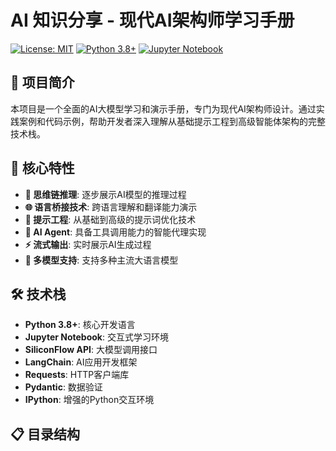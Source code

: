 # AI 知识分享 - 现代AI架构师学习手册

[![License: MIT](https://img.shields.io/badge/License-MIT-yellow.svg)](https://opensource.org/licenses/MIT)
[![Python 3.8+](https://img.shields.io/badge/python-3.8+-blue.svg)](https://www.python.org/downloads/)
[![Jupyter Notebook](https://img.shields.io/badge/Jupyter-Notebook-orange.svg)](https://jupyter.org/)

## 📖 项目简介

本项目是一个全面的AI大模型学习和演示手册，专门为现代AI架构师设计。通过实践案例和代码示例，帮助开发者深入理解从基础提示工程到高级智能体架构的完整技术栈。

## 🚀 核心特性

- **🧠 思维链推理**: 逐步展示AI模型的推理过程
- **🌐 语言桥接技术**: 跨语言理解和翻译能力演示  
- **🎯 提示工程**: 从基础到高级的提示词优化技术
- **🤖 AI Agent**: 具备工具调用能力的智能代理实现
- **⚡ 流式输出**: 实时展示AI生成过程
- **🔄 多模型支持**: 支持多种主流大语言模型

## 🛠️ 技术栈

- **Python 3.8+**: 核心开发语言
- **Jupyter Notebook**: 交互式学习环境
- **SiliconFlow API**: 大模型调用接口
- **LangChain**: AI应用开发框架
- **Requests**: HTTP客户端库
- **Pydantic**: 数据验证
- **IPython**: 增强的Python交互环境

## 📋 目录结构
